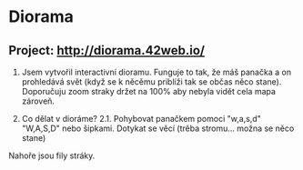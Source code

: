 # Diorama

## Project: http://diorama.42web.io/

1. Jsem vytvořil interactivní dioramu.
Funguje to tak, že máš panačka a on prohledává svět (když se k něcěmu priblíži tak se občas něco stane).
Doporučuju zoom straky držet na 100% aby nebyla vidět cela mapa zároveň.

2. Co dělat v dioráme?
2.1. Pohybovat panačkem pomoci "w,a,s,d" "W,A,S,D" nebo šipkami.
Dotykat se věcí (trěba stromu... možna se něco stane)

Nahoře jsou fily stráky.
